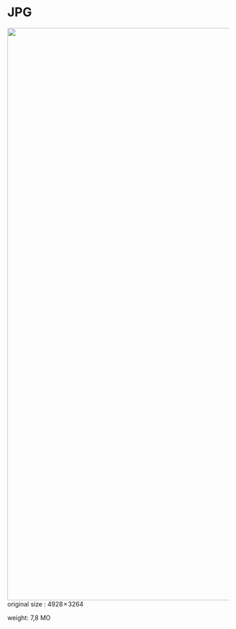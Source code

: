 # JPG

<img src="./assets/images/03-speed/adorable-pair-cuddling-river-otters-sitting-together-log-bridge.jpg" class="03-format" style="width: 1300px; height: auto; float: left; margin-right: 20px;"  />

original size : 4928 × 3264

weight: 7,8 MO
